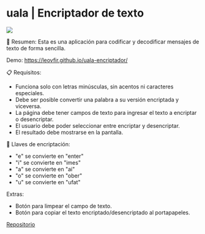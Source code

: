 # uala | Encriptador de texto

<img src='./src/img/preview.png'> 

📃 Resumen:
Esta es una aplicación para codificar y decodificar mensajes de texto de forma sencilla.

Demo: https://leovfir.github.io/uala-encriptador/

📋 Requisitos:
- Funciona solo con letras minúsculas, sin acentos ni caracteres especiales.
- Debe ser posible convertir una palabra a su versión encriptada y viceversa.
- La página debe tener campos de texto para ingresar el texto a encriptar o desencriptar.
- El usuario debe poder seleccionar entre encriptar y desencriptar.
- El resultado debe mostrarse en la pantalla.

🔑 Llaves de encriptación:
- "e" se convierte en "enter"
- "i" se convierte en "imes"
- "a" se convierte en "ai"
- "o" se convierte en "ober"
- "u" se convierte en "ufat"

Extras:
- Botón para limpear el campo de texto.
- Botón para copiar el texto encriptado/desencriptado al portapapeles.

[Repositorio](https://github.com/leovfir/uala-encriptador)